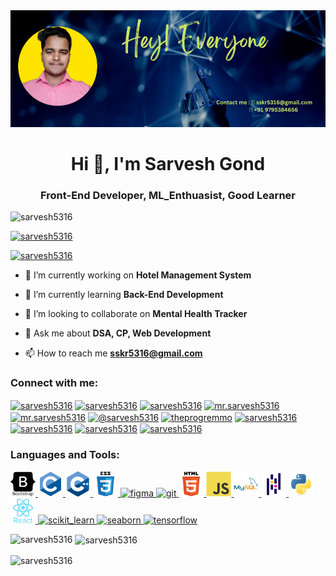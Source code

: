 <img src="https://github.com/sarvesh5316/sarvesh5316/blob/main/gt_cover.png">
<h1 align="center">Hi 👋, I'm Sarvesh Gond</h1>
<h3 align="center">Front-End Developer, ML_Enthuasist, Good Learner</h3>

<p align="left"> <img src="https://komarev.com/ghpvc/?username=sarvesh5316&label=Profile%20views&color=0e75b6&style=flat" alt="sarvesh5316" /> </p>

<p align="left"> <a href="https://github.com/ryo-ma/github-profile-trophy"><img src="https://github-profile-trophy.vercel.app/?username=sarvesh5316" alt="sarvesh5316" /></a> </p>

<p align="left"> <a href="https://twitter.com/sarvesh5316" target="blank"><img src="https://img.shields.io/twitter/follow/sarvesh5316?logo=twitter&style=for-the-badge" alt="sarvesh5316" /></a> </p>

- 🔭 I’m currently working on **Hotel Management System**

- 🌱 I’m currently learning **Back-End Development**

- 👯 I’m looking to collaborate on **Mental Health Tracker**

- 💬 Ask me about **DSA, CP, Web Development**

- 📫 How to reach me **sskr5316@gmail.com**

<h3 align="left">Connect with me:</h3>
<p align="left">
<a href="https://twitter.com/sarvesh5316" target="blank"><img align="center" src="https://raw.githubusercontent.com/rahuldkjain/github-profile-readme-generator/master/src/images/icons/Social/twitter.svg" alt="sarvesh5316" height="30" width="40" /></a>
<a href="https://linkedin.com/in/sarvesh5316" target="blank"><img align="center" src="https://raw.githubusercontent.com/rahuldkjain/github-profile-readme-generator/master/src/images/icons/Social/linked-in-alt.svg" alt="sarvesh5316" height="30" width="40" /></a>
<a href="https://kaggle.com/sarvesh5316" target="blank"><img align="center" src="https://raw.githubusercontent.com/rahuldkjain/github-profile-readme-generator/master/src/images/icons/Social/kaggle.svg" alt="sarvesh5316" height="30" width="40" /></a>
<a href="https://fb.com/mr.sarvesh5316" target="blank"><img align="center" src="https://raw.githubusercontent.com/rahuldkjain/github-profile-readme-generator/master/src/images/icons/Social/facebook.svg" alt="mr.sarvesh5316" height="30" width="40" /></a>
<a href="https://instagram.com/mr.sarvesh5316" target="blank"><img align="center" src="https://raw.githubusercontent.com/rahuldkjain/github-profile-readme-generator/master/src/images/icons/Social/instagram.svg" alt="mr.sarvesh5316" height="30" width="40" /></a>
<a href="https://medium.com/@sarvesh5316" target="blank"><img align="center" src="https://raw.githubusercontent.com/rahuldkjain/github-profile-readme-generator/master/src/images/icons/Social/medium.svg" alt="@sarvesh5316" height="30" width="40" /></a>
<a href="https://www.youtube.com/c/@theprogremmo" target="blank"><img align="center" src="https://raw.githubusercontent.com/rahuldkjain/github-profile-readme-generator/master/src/images/icons/Social/youtube.svg" alt="theprogremmo" height="30" width="40" /></a>
<a href="https://www.codechef.com/users/sarvesh5316" target="blank"><img align="center" src="https://cdn.jsdelivr.net/npm/simple-icons@3.1.0/icons/codechef.svg" alt="sarvesh5316" height="30" width="40" /></a>
<a href="https://www.hackerrank.com/sarvesh5316" target="blank"><img align="center" src="https://raw.githubusercontent.com/rahuldkjain/github-profile-readme-generator/master/src/images/icons/Social/hackerrank.svg" alt="sarvesh5316" height="30" width="40" /></a>
<a href="https://www.leetcode.com/sarvesh5316" target="blank"><img align="center" src="https://raw.githubusercontent.com/rahuldkjain/github-profile-readme-generator/master/src/images/icons/Social/leet-code.svg" alt="sarvesh5316" height="30" width="40" /></a>
<a href="https://auth.geeksforgeeks.org/user/sarvesh5316" target="blank"><img align="center" src="https://raw.githubusercontent.com/rahuldkjain/github-profile-readme-generator/master/src/images/icons/Social/geeks-for-geeks.svg" alt="sarvesh5316" height="30" width="40" /></a>
</p>

<h3 align="left">Languages and Tools:</h3>
<p align="left"> <a href="https://getbootstrap.com" target="_blank" rel="noreferrer"> <img src="https://raw.githubusercontent.com/devicons/devicon/master/icons/bootstrap/bootstrap-plain-wordmark.svg" alt="bootstrap" width="40" height="40"/> </a> <a href="https://www.cprogramming.com/" target="_blank" rel="noreferrer"> <img src="https://raw.githubusercontent.com/devicons/devicon/master/icons/c/c-original.svg" alt="c" width="40" height="40"/> </a> <a href="https://www.w3schools.com/cpp/" target="_blank" rel="noreferrer"> <img src="https://raw.githubusercontent.com/devicons/devicon/master/icons/cplusplus/cplusplus-original.svg" alt="cplusplus" width="40" height="40"/> </a> <a href="https://www.w3schools.com/css/" target="_blank" rel="noreferrer"> <img src="https://raw.githubusercontent.com/devicons/devicon/master/icons/css3/css3-original-wordmark.svg" alt="css3" width="40" height="40"/> </a> <a href="https://www.figma.com/" target="_blank" rel="noreferrer"> <img src="https://www.vectorlogo.zone/logos/figma/figma-icon.svg" alt="figma" width="40" height="40"/> </a> <a href="https://git-scm.com/" target="_blank" rel="noreferrer"> <img src="https://www.vectorlogo.zone/logos/git-scm/git-scm-icon.svg" alt="git" width="40" height="40"/> </a> <a href="https://www.w3.org/html/" target="_blank" rel="noreferrer"> <img src="https://raw.githubusercontent.com/devicons/devicon/master/icons/html5/html5-original-wordmark.svg" alt="html5" width="40" height="40"/> </a> <a href="https://developer.mozilla.org/en-US/docs/Web/JavaScript" target="_blank" rel="noreferrer"> <img src="https://raw.githubusercontent.com/devicons/devicon/master/icons/javascript/javascript-original.svg" alt="javascript" width="40" height="40"/> </a> <a href="https://www.mysql.com/" target="_blank" rel="noreferrer"> <img src="https://raw.githubusercontent.com/devicons/devicon/master/icons/mysql/mysql-original-wordmark.svg" alt="mysql" width="40" height="40"/> </a> <a href="https://pandas.pydata.org/" target="_blank" rel="noreferrer"> <img src="https://raw.githubusercontent.com/devicons/devicon/2ae2a900d2f041da66e950e4d48052658d850630/icons/pandas/pandas-original.svg" alt="pandas" width="40" height="40"/> </a> <a href="https://www.python.org" target="_blank" rel="noreferrer"> <img src="https://raw.githubusercontent.com/devicons/devicon/master/icons/python/python-original.svg" alt="python" width="40" height="40"/> </a> <a href="https://reactjs.org/" target="_blank" rel="noreferrer"> <img src="https://raw.githubusercontent.com/devicons/devicon/master/icons/react/react-original-wordmark.svg" alt="react" width="40" height="40"/> </a> <a href="https://scikit-learn.org/" target="_blank" rel="noreferrer"> <img src="https://upload.wikimedia.org/wikipedia/commons/0/05/Scikit_learn_logo_small.svg" alt="scikit_learn" width="40" height="40"/> </a> <a href="https://seaborn.pydata.org/" target="_blank" rel="noreferrer"> <img src="https://seaborn.pydata.org/_images/logo-mark-lightbg.svg" alt="seaborn" width="40" height="40"/> </a> <a href="https://www.tensorflow.org" target="_blank" rel="noreferrer"> <img src="https://www.vectorlogo.zone/logos/tensorflow/tensorflow-icon.svg" alt="tensorflow" width="40" height="40"/> </a> </p>

<p><img align="left" src="https://github-readme-stats.vercel.app/api/top-langs?username=sarvesh5316&show_icons=true&locale=en&layout=compact" alt="sarvesh5316" /></p>

<p>&nbsp;<img align="center" src="https://github-readme-stats.vercel.app/api?username=sarvesh5316&show_icons=true&locale=en" alt="sarvesh5316" /></p>

<p><img align="center" src="https://github-readme-streak-stats.herokuapp.com/?user=sarvesh5316&" alt="sarvesh5316" /></p>

